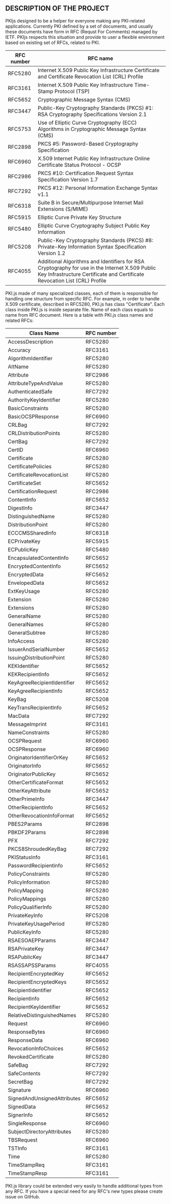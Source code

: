 ## DESCRIPTION OF THE PROJECT

PKIjs designed to be a helper for everyone making any PKI-related applications. 
Currently PKI defined by a set of documents, and usually these documents have form in RFC (Requst For Comments) managed by IETF.
PKIjs respects this situation and provide to user a flexible environment based on existing set of RFCs, related to PKI.

| RFC number     | RFC name       |
|----------------|----------------|
|RFC5280|Internet X.509 Public Key Infrastructure Certificate and Certificate Revocation List (CRL) Profile|
|RFC3161|Internet X.509 Public Key Infrastructure Time-Stamp Protocol (TSP)|
|RFC5652|Cryptographic Message Syntax (CMS)|
|RFC3447|Public-Key Cryptography Standards (PKCS) #1: RSA Cryptography Specifications Version 2.1|
|RFC5753|Use of Elliptic Curve Cryptography (ECC) Algorithms in Cryptographic Message Syntax (CMS)|
|RFC2898|PKCS #5: Password-Based Cryptography Specification|
|RFC6960|X.509 Internet Public Key Infrastructure Online Certificate Status Protocol - OCSP|
|RFC2986|PKCS #10: Certification Request Syntax Specification Version 1.7|
|RFC7292|PKCS #12: Personal Information Exchange Syntax v1.1|
|RFC6318|Suite B in Secure/Multipurpose Internet Mail Extensions (S/MIME)|
|RFC5915|Elliptic Curve Private Key Structure|
|RFC5480|Elliptic Curve Cryptography Subject Public Key Information|
|RFC5208|Public-Key Cryptography Standards (PKCS) #8: Private-Key Information Syntax Specification Version 1.2|
|RFC4055|Additional Algorithms and Identifiers for RSA Cryptography for use in the Internet X.509 Public Key Infrastructure Certificate and Certificate Revocation List (CRL) Profile|

PKI.js made of many specialized classes, each of them is responsible for handling one structure from specific RFC. For example, in order to handle X.509 certificate, described in RFC5280, PKI.js has class "Certificate". Each class inside PKI.js is inside separate file.
Name of each class equals to name from RFC document. Here is a table with PKI.js class names and related RFCs:
 
| Class Name     | RFC number     |
|----------------|----------------|
|AccessDescription|RFC5280|
|Accuracy|RFC3161|
|AlgorithmIdentifier|RFC5280|
|AltName|RFC5280|
|Attribute|RFC2986|
|AttributeTypeAndValue|RFC5280|
|AuthenticatedSafe|RFC7292|
|AuthorityKeyIdentifier|RFC5280|
|BasicConstraints|RFC5280|
|BasicOCSPResponse|RFC6960|
|CRLBag|RFC7292|
|CRLDistributionPoints|RFC5280|
|CertBag|RFC7292|
|CertID|RFC6960|
|Certificate|RFC5280|
|CertificatePolicies|RFC5280|
|CertificateRevocationList|RFC5280|
|CertificateSet|RFC5652|
|CertificationRequest|RFC2986|
|ContentInfo|RFC5652|
|DigestInfo|RFC3447|
|DistinguishedName|RFC5280|
|DistributionPoint|RFC5280|
|ECCCMSSharedInfo|RFC6318|
|ECPrivateKey|RFC5915|
|ECPublicKey|RFC5480|
|EncapsulatedContentInfo|RFC5652|
|EncryptedContentInfo|RFC5652|
|EncryptedData|RFC5652|
|EnvelopedData|RFC5652|
|ExtKeyUsage|RFC5280|
|Extension|RFC5280|
|Extensions|RFC5280|
|GeneralName|RFC5280|
|GeneralNames|RFC5280|
|GeneralSubtree|RFC5280|
|InfoAccess|RFC5280|
|IssuerAndSerialNumber|RFC5652|
|IssuingDistributionPoint|RFC5280|
|KEKIdentifier|RFC5652|
|KEKRecipientInfo|RFC5652|
|KeyAgreeRecipientIdentifier|RFC5652|
|KeyAgreeRecipientInfo|RFC5652|
|KeyBag|RFC5208|
|KeyTransRecipientInfo|RFC5652|
|MacData|RFC7292|
|MessageImprint|RFC3161|
|NameConstraints|RFC5280|
|OCSPRequest|RFC6960|
|OCSPResponse|RFC6960|
|OriginatorIdentifierOrKey|RFC5652|
|OriginatorInfo|RFC5652|
|OriginatorPublicKey|RFC5652|
|OtherCertificateFormat|RFC5652|
|OtherKeyAttribute|RFC5652|
|OtherPrimeInfo|RFC3447|
|OtherRecipientInfo|RFC5652|
|OtherRevocationInfoFormat|RFC5652|
|PBES2Params|RFC2898|
|PBKDF2Params|RFC2898|
|PFX|RFC7292|
|PKCS8ShroudedKeyBag|RFC7292|
|PKIStatusInfo|RFC3161|
|PasswordRecipientinfo|RFC5652|
|PolicyConstraints|RFC5280|
|PolicyInformation|RFC5280|
|PolicyMapping|RFC5280|
|PolicyMappings|RFC5280|
|PolicyQualifierInfo|RFC5280|
|PrivateKeyInfo|RFC5208|
|PrivateKeyUsagePeriod|RFC5280|
|PublicKeyInfo|RFC5280|
|RSAESOAEPParams|RFC3447|
|RSAPrivateKey|RFC3447|
|RSAPublicKey|RFC3447|
|RSASSAPSSParams|RFC4055|
|RecipientEncryptedKey|RFC5652|
|RecipientEncryptedKeys|RFC5652|
|RecipientIdentifier|RFC5652|
|RecipientInfo|RFC5652|
|RecipientKeyIdentifier|RFC5652|
|RelativeDistinguishedNames|RFC5280|
|Request|RFC6960|
|ResponseBytes|RFC6960|
|ResponseData|RFC6960|
|RevocationInfoChoices|RFC5652|
|RevokedCertificate|RFC5280|
|SafeBag|RFC7292|
|SafeContents|RFC7292|
|SecretBag|RFC7292|
|Signature|RFC6960|
|SignedAndUnsignedAttributes|RFC5652|
|SignedData|RFC5652|
|SignerInfo|RFC5652|
|SingleResponse|RFC6960|
|SubjectDirectoryAttributes|RFC5280|
|TBSRequest|RFC6960|
|TSTInfo|RFC3161|
|Time|RFC5280
|TimeStampReq|RFC3161|
|TimeStampResp|RFC3161|

PKI.js library could be extended very easily to handle additional types from any RFC. If you have a special need for any RFC's new types please create issue on GitHub.
